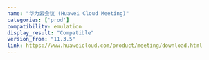 ```yaml
---
name: "华为云会议 (Huawei Cloud Meeting)"
categories: ['prod']
compatibility: emulation
display_result: "Compatible"
version_from: "11.3.5"
link: https://www.huaweicloud.com/product/meeting/download.html
---
```

